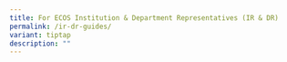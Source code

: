 ```yaml
---
title: For ECOS Institution & Department Representatives (IR & DR)
permalink: /ir-dr-guides/
variant: tiptap
description: ""
---
```

